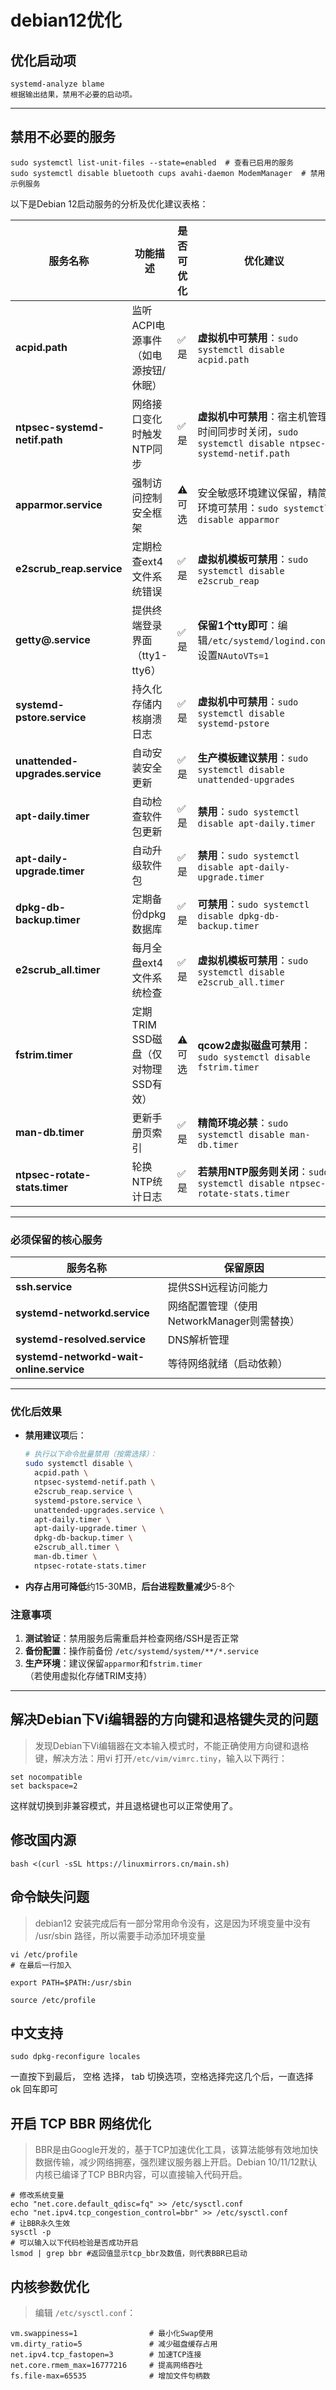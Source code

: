 # debian12优化



## 优化启动项
```
systemd-analyze blame
根据输出结果，禁用不必要的启动项。
```
-----

## 禁用不必要的服务

```
sudo systemctl list-unit-files --state=enabled  # 查看已启用的服务
sudo systemctl disable bluetooth cups avahi-daemon ModemManager  # 禁用示例服务
```


以下是Debian 12启动服务的分析及优化建议表格：

| 服务名称                             | 功能描述                                                                 | 是否可优化 | 优化建议                                                                 |
|--------------------------------------|--------------------------------------------------------------------------|------------|--------------------------------------------------------------------------|
| **acpid.path**                       | 监听ACPI电源事件（如电源按钮/休眠）                                       | ✅ 是       | **虚拟机中可禁用**：`sudo systemctl disable acpid.path`                 |
| **ntpsec-systemd-netif.path**        | 网络接口变化时触发NTP同步                                                 | ✅ 是       | **虚拟机中可禁用**：宿主机管理时间同步时关闭，`sudo systemctl disable ntpsec-systemd-netif.path` |
| **apparmor.service**                 | 强制访问控制安全框架                                                     | ⚠️ 可选     | 安全敏感环境建议保留，精简环境可禁用：`sudo systemctl disable apparmor` |
| **e2scrub_reap.service**             | 定期检查ext4文件系统错误                                                 | ✅ 是       | **虚拟机模板可禁用**：`sudo systemctl disable e2scrub_reap`             |
| **getty@.service**                   | 提供终端登录界面（tty1-tty6）                                            | ✅ 是       | **保留1个tty即可**：编辑`/etc/systemd/logind.conf`设置`NAutoVTs=1`      |
| **systemd-pstore.service**           | 持久化存储内核崩溃日志                                                   | ✅ 是       | **虚拟机中可禁用**：`sudo systemctl disable systemd-pstore`             |
| **unattended-upgrades.service**      | 自动安装安全更新                                                         | ✅ 是       | **生产模板建议禁用**：`sudo systemctl disable unattended-upgrades`      |
| **apt-daily.timer**                  | 自动检查软件包更新                                                       | ✅ 是       | **禁用**：`sudo systemctl disable apt-daily.timer`                      |
| **apt-daily-upgrade.timer**          | 自动升级软件包                                                           | ✅ 是       | **禁用**：`sudo systemctl disable apt-daily-upgrade.timer`              |
| **dpkg-db-backup.timer**             | 定期备份dpkg数据库                                                       | ✅ 是       | **可禁用**：`sudo systemctl disable dpkg-db-backup.timer`               |
| **e2scrub_all.timer**                | 每月全盘ext4文件系统检查                                                 | ✅ 是       | **虚拟机模板可禁用**：`sudo systemctl disable e2scrub_all.timer`        |
| **fstrim.timer**                     | 定期TRIM SSD磁盘（仅对物理SSD有效）                                       | ⚠️ 可选     | **qcow2虚拟磁盘可禁用**：`sudo systemctl disable fstrim.timer`          |
| **man-db.timer**                     | 更新手册页索引                                                           | ✅ 是       | **精简环境必禁**：`sudo systemctl disable man-db.timer`                 |
| **ntpsec-rotate-stats.timer**        | 轮换NTP统计日志                                                          | ✅ 是       | **若禁用NTP服务则关闭**：`sudo systemctl disable ntpsec-rotate-stats.timer` |

---

### **必须保留的核心服务**
| 服务名称                             | 保留原因                                                                 |
|--------------------------------------|--------------------------------------------------------------------------|
| **ssh.service**                      | 提供SSH远程访问能力                                                     |
| **systemd-networkd.service**         | 网络配置管理（使用NetworkManager则需替换）                               |
| **systemd-resolved.service**         | DNS解析管理                                                             |
| **systemd-networkd-wait-online.service** | 等待网络就绪（启动依赖）                                               |

---

### **优化后效果**
- **禁用建议项**后：
  ```bash
  # 执行以下命令批量禁用（按需选择）：
  sudo systemctl disable \
    acpid.path \
    ntpsec-systemd-netif.path \
    e2scrub_reap.service \
    systemd-pstore.service \
    unattended-upgrades.service \
    apt-daily.timer \
    apt-daily-upgrade.timer \
    dpkg-db-backup.timer \
    e2scrub_all.timer \
    man-db.timer \
    ntpsec-rotate-stats.timer
  ```
- **内存占用可降低**约15-30MB，**后台进程数量减少**5-8个



### **注意事项**
1. **测试验证**：禁用服务后需重启并检查网络/SSH是否正常
2. **备份配置**：操作前备份 `/etc/systemd/system/**/*.service`
3. **生产环境**：建议保留`apparmor`和`fstrim.timer`（若使用虚拟化存储TRIM支持）

---

## 解决Debian下Vi编辑器的方向键和退格键失灵的问题
> 发现Debian下Vi编辑器在文本输入模式时，不能正确使用方向键和退格键，解决方法：用vi 打开`/etc/vim/vimrc.tiny`，输入以下两行：
```
set nocompatible
set backspace=2
```
这样就切换到非兼容模式，并且退格键也可以正常使用了。

## 修改国内源
```
bash <(curl -sSL https://linuxmirrors.cn/main.sh)
```

## 命令缺失问题
> debian12 安装完成后有一部分常用命令没有，这是因为环境变量中没有 /usr/sbin 路径，所以需要手动添加环境变量

```
vi /etc/profile
# 在最后一行加入

export PATH=$PATH:/usr/sbin

source /etc/profile

```
## 中文支持
```
sudo dpkg-reconfigure locales
```
一直按下到最后， 空格 选择， tab 切换选项，空格选择完这几个后，一直选择 ok 回车即可

## 开启 TCP BBR 网络优化
> BBR是由Google开发的，基于TCP加速优化工具，该算法能够有效地加快数据传输，减少网络拥塞，强烈建议服务器上开启。Debian 10/11/12默认内核已编译了TCP BBR内容，可以直接输入代码开启。
```
# 修改系统变量
echo "net.core.default_qdisc=fq" >> /etc/sysctl.conf
echo "net.ipv4.tcp_congestion_control=bbr" >> /etc/sysctl.conf
# 让BBR永久生效
sysctl -p
# 可以输入以下代码检验是否成功开启
lsmod | grep bbr #返回值显示tcp_bbr及数值，则代表BBR已启动
```

## 内核参数优化
> 编辑 `/etc/sysctl.conf`：
```
vm.swappiness=1                # 最小化Swap使用
vm.dirty_ratio=5               # 减少磁盘缓存占用
net.ipv4.tcp_fastopen=3        # 加速TCP连接
net.core.rmem_max=16777216     # 提高网络吞吐
fs.file-max=65535              # 增加文件句柄数
```